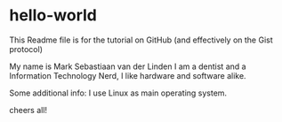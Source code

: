 # hello-world

This Readme file is for the tutorial on GitHub (and effectively on the Gist protocol)

My name is Mark Sebastiaan van der Linden
I am a dentist and a Information Technology Nerd, I like hardware and software alike.

Some additional info: I use Linux as main operating system.

cheers all!
